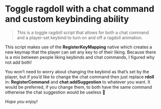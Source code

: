 # Toggle ragdoll with a chat command and custom keybinding ability

> This is a toggle ragdoll script that allows for both a chat command and a player-set keybind to turn on and off a ragdoll animation.

This script makes use of the **RegisterKeyMapping** native which creates a new keymap that the player can set any key to of their liking. Because there is a mix between people liking keybinds and chat commands, I figured why not add both!

You won’t need to worry about changing the keybind as that’s set by the player, but if you’d like to change the chat command then just replace **rdoll** in: **RegisterCommand** and **chat:addSuggestion** to whatever you want. It would be preferred, if you change them, to both have the same command otherwise the chat suggestion would be useless :slightly_frowning_face:

_Hope you enjoy!_
